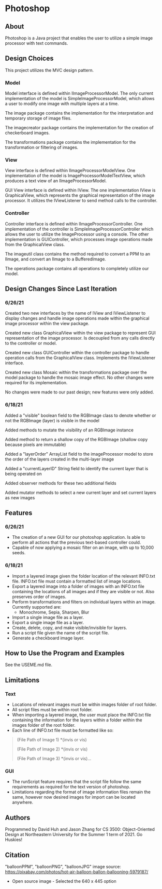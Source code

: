# Photoshop

## About

Photoshop is a Java project that enables the user to utilize a simple image processor with text
commands.

## Design Choices

This project utilizes the MVC design pattern.

### Model

Model interface is defined within IImageProcessorModel. The only current implementation of the model
is SimpleImageProcessorModel, which allows a user to modify one image with multiple layers at a
time.

The image package contains the implementation for the interpretation and temporary storage of image
files.

The imagecreator package contains the implementation for the creation of checkerboard images.

The transformations package contains the implementation for the transformation or filtering of
images.

### View

View interface is defined within IImageProcessorModelView. One implementation of the
model is ImageProcessorModelTextView, which produces a text view of an IImageProcessorModel.

GUI View interface is defined within IView. The one implementation IView is GraphicalView, 
which represents the graphical representation of the image processor. It utilizes the IViewListener
to send method calls to the controller.

### Controller

Controller interface is defined within IImageProcessorController. One implementation of
the controller is SimpleImageProcessorController which allows the user to utilize the ImageProcessor
using a console. The other implementation is GUIController, which processes image operations made
from the GraphicalView class.

The imageutil class contains the method required to convert a PPM to an IImage, and convert an
IImage to a BufferedImage.

The operations package contains all operations to completely utilize our model.

## Design Changes Since Last Iteration

### 6/26/21

Created two new interfaces by the name of IView and IViewListener to display changes and
handle image operations made within the graphical image processor within the view package.

Created new class GraphicalView within the view package to represent GUI representation of 
the image processor. Is decoupled from any calls directly to the controller or model. 

Created new class GUIController within the controller package to handle operation calls from 
the GraphicalView class. Implements the IViewListener interface.

Created new class Mosaic within the transformations package over the model package to 
handle the mosaic image effect. No other changes were required for its implementation.

No changes were made to our past design; new features were only added.



### 6/18/21

Added a "visible" boolean field to the RGBImage class to denote whether or not the RGBImage (layer)
is visible in the model

Added methods to mutate the visibility of an RGBImage instance

Added method to return a shallow copy of the RGBImage (shallow copy because pixels are immutable)

Added a "layerOrder" ArrayList<String> field to the imageProcessor model to store the order of the
layers created in the multi-layer image

Added a "currentLayerID" String field to identify the current layer that is being operated on

Added observer methods for these two additional fields

Added mutator methods to select a new current layer and set current layers as new images

## Features

### 6/26/21
- The creation of a new GUI for our photoshop application. Is able to perform 
all actions that the previous text-based controller could.
- Capable of now applying a mosaic filter on an image, with up to 10,000 seeds.

### 6/18/21
- Import a layered image given the folder location of the relevant INFO.txt file. INFO.txt file must
  contain a formatted list of image locations.
- Export a layered image into a folder of images with an INFO.txt file containing the locations of
  all images and if they are visible or not. Also preserves order of images.
- Perform transformations and filters on individual layers within an image. Currently supported are:
    - Monochrome, Sepia, Sharpen, Blur
- Import a single image file as a layer.
- Export a single image file as a layer.
- Create, delete, copy, and make visible/invisible for layers.
- Run a script file given the name of the script file.
- Generate a checkboard image layer.

## How to Use the Program and Examples

See the USEME.md file.

## Limitations

### Text 
- Locations of relevant images must be within images folder of root folder.
- All script files must be within root folder.
- When importing a layered image, the user must place the INFO.txt file containing the information
  for the layers within a folder within the images folder of the root folder.
- Each line of INFO.txt file must be formatted like so:

> (File Path of Image 1) *(invis or vis)
>
>  (File Path of Image 2) *(invis or vis)
>
> (File Path of Image 3) *(invis or vis)...

### GUI
- The runScript feature requires that the script file follow the same requirements as 
required for the text version of photoshop.
- Limitations regarding the format of image information files remain the same, however 
now desired images for import can be located anywhere.

## Authors

Programmed by David Huh and Jason Zhang for CS 3500: Object-Oriented Design at Northeastern
University for the Summer 1 term of 2021. Go Huskies!

## Citation

"balloonPPM", "balloonPNG", "balloonJPG" image source:
https://pixabay.com/photos/hot-air-balloon-ballon-ballooning-5979187/

- Open source image - Selected the 640 x 445 option
